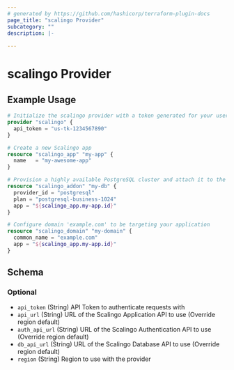 ```yaml
---
# generated by https://github.com/hashicorp/terraform-plugin-docs
page_title: "scalingo Provider"
subcategory: ""
description: |-
  
---
```


# scalingo Provider



## Example Usage

```terraform
# Initialize the scalingo provider with a token generated for your user
provider "scalingo" {
  api_token = "us-tk-1234567890"
}

# Create a new Scalingo app
resource "scalingo_app" "my-app" {
  name   = "my-awesome-app"
}

# Provision a highly available PostgreSQL cluster and attach it to the application
resource "scalingo_addon" "my-db" {
  provider_id = "postgresql"
  plan = "postgresql-business-1024"
  app = "${scalingo_app.my-app.id}"
}

# Configure domain 'example.com' to be targeting your application
resource "scalingo_domain" "my-domain" {
  common_name = "example.com"
  app = "${scalingo_app.my-app.id}"
}
```

<!-- schema generated by tfplugindocs -->
## Schema

### Optional

- `api_token` (String) API Token to authenticate requests with
- `api_url` (String) URL of the Scalingo Application API to use (Override region default)
- `auth_api_url` (String) URL of the Scalingo Authentication API to use (Override region default)
- `db_api_url` (String) URL of the Scalingo Database API to use (Override region default)
- `region` (String) Region to use with the provider
